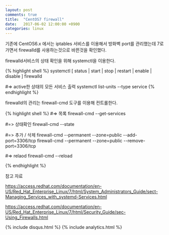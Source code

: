 ```yaml
---
layout: post
comments: true
title:  "CentOS7 firewall"
date:   2017-06-02 12:00:00 +0900
categories: linux
---
```


기존에 CentOS6.x 에서는 iptables 서비스를 이용해서 방화벽 port를 관리했는데 7로 가면서
firewalld를 사용하는것으로 바뀐것을 확인했다.

firewalld서비스의 상태 확인을 위해 systemctl을 이용한다.

{% highlight shell %}
systemctl [ status | start | stop | restart | enable | disable ] firewalld

#=> active한 상태의 모든 서비스 출력
systemctl list-units --type service
{% endhighlight %}

firewalld의 관리는 firewall-cmd 도구를 이용해 컨트롤한다.

{% highlight shell %}
#=> 목록
firewall-cmd --get-services

#=> 상태확인
firewall-cmd --state

#=> 추가 / 삭제
firewall-cmd --permanent --zone=public --add-port=3306/tcp
firewall-cmd --permanent --zone=public --remove-port=3306/tcp

#=> relaod
firewall-cmd --reload

{% endhighlight %}

참고 자료

<https://access.redhat.com/documentation/en-US/Red_Hat_Enterprise_Linux/7/html/System_Administrators_Guide/sect-Managing_Services_with_systemd-Services.html>

<https://access.redhat.com/documentation/en-US/Red_Hat_Enterprise_Linux/7/html/Security_Guide/sec-Using_Firewalls.html>

{% include disqus.html %}
{% include analytics.html %}

